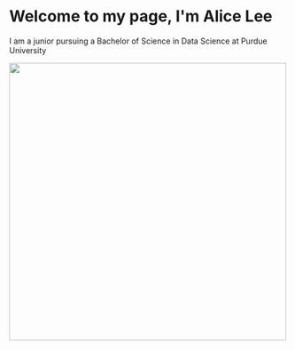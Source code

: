 # Welcome to my page, I'm Alice Lee
I am a junior pursuing a Bachelor of Science in Data Science at Purdue University

<img src="https://github.com/alicehaemi/alicehaemi/assets/88690930/327a6051-f16a-4fb2-869b-845cb430079f" width="500">

